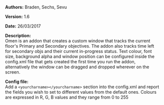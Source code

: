 **Authors:** Braden, Sechs, Sevu

**Version:** 1.6

**Date:** 26/03/2017

**Description:**  
Omen is an addon that creates a custom window that tracks the current floor's Primary and Secondary objectives.
The addon also tracks time left for secondary objs and their current in-progress status.
Text colour, font size, background alpha and window position can be configured inside the config.xml file that gets created the first time you run the addon, alternatively the window can be dragged and dropped wherever on the screen.

**Config file:**  
Add a `<yourcharname></yourcharname>` section into the config.xml and report the fields you wish to set to different values from the default ones.
Colours are expressed in R, G, B values and they range from 0 to 255
